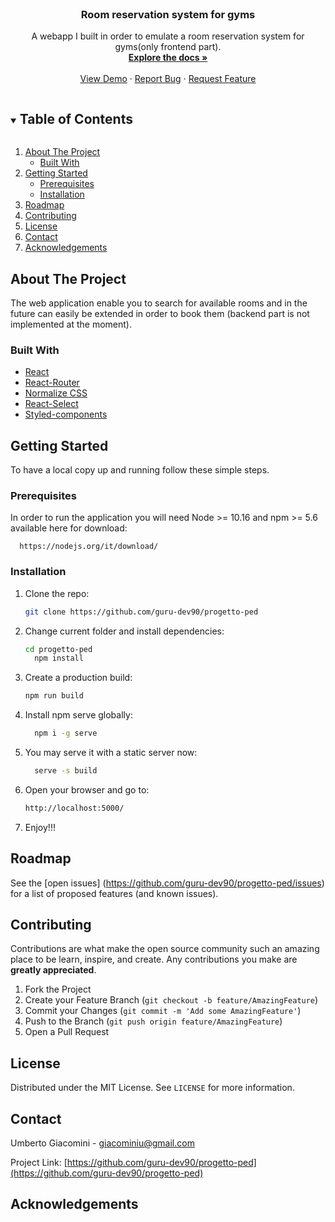 <br />
<p align="center">

  <h3 align="center">Room reservation system for gyms</h3>

  <p align="center">
    A webapp I built in order to emulate a room reservation system for gyms(only frontend part).
    <br />
    <a href="https://github.com/guru-dev90/progetto-ped"><strong>Explore the docs »</strong></a>
    <br />
    <br />
    <a href="https://rooms-booking-system.netlify.app/">View Demo</a>
    ·
    <a href="https://github.com/guru-dev90/progetto-ped/issues">Report Bug</a>
    ·
    <a href="https://github.com/guru-dev90/progetto-ped/issues">Request Feature</a>
  </p>
</p>



<!-- TABLE OF CONTENTS -->
<details open="open">
  <summary><h2 style="display: inline-block">Table of Contents</h2></summary>
  <ol>
    <li>
      <a href="#about-the-project">About The Project</a>
      <ul>
        <li><a href="#built-with">Built With</a></li>
      </ul>
    </li>
    <li>
      <a href="#getting-started">Getting Started</a>
      <ul>
        <li><a href="#prerequisites">Prerequisites</a></li>
        <li><a href="#installation">Installation</a></li>
      </ul>
    </li>
    <li><a href="#roadmap">Roadmap</a></li>
    <li><a href="#contributing">Contributing</a></li>
    <li><a href="#license">License</a></li>
    <li><a href="#contact">Contact</a></li>
    <li><a href="#acknowledgements">Acknowledgements</a></li>
  </ol>
</details>



<!-- ABOUT THE PROJECT -->
## About The Project


The web application enable you to search for available rooms and in the future can easily be extended in order to book them (backend part is not implemented at the moment).



### Built With

* [React](https://it.reactjs.org/)
* [React-Router](https://reactrouter.com/)
* [Normalize CSS](https://necolas.github.io/normalize.css/)
* [React-Select](https://react-select.com/)
* [Styled-components](https://styled-components.com/)






<!-- GETTING STARTED -->
## Getting Started

To have a local copy up and running follow these simple steps.

### Prerequisites

In order to run the application you will need Node >= 10.16 and npm >= 5.6 available here for download:

      https://nodejs.org/it/download/


### Installation

1. Clone the repo:
   ```sh
   git clone https://github.com/guru-dev90/progetto-ped
   ```

2. Change current folder and install dependencies:
   ```sh
   cd progetto-ped
	 npm install
   ```
	 
3. Create a production build:

	  ```sh
   npm run build
   ```

4. Install npm serve globally:
   ```sh
	 npm i -g serve
   ```
	 
5. You may serve it with a static server now:
   ```sh
	 serve -s build
   ```
	 
6. Open your browser and go to:
   ```sh
   http://localhost:5000/
   ```

7. Enjoy!!!
	 
	 
<!-- ROADMAP -->
## Roadmap

See the [open issues] (https://github.com/guru-dev90/progetto-ped/issues) for a list of proposed features (and known issues).



<!-- CONTRIBUTING -->
## Contributing

Contributions are what make the open source community such an amazing place to be learn, inspire, and create. Any contributions you make are **greatly appreciated**.

1. Fork the Project
2. Create your Feature Branch (`git checkout -b feature/AmazingFeature`)
3. Commit your Changes (`git commit -m 'Add some AmazingFeature'`)
4. Push to the Branch (`git push origin feature/AmazingFeature`)
5. Open a Pull Request



<!-- LICENSE -->
## License

Distributed under the MIT License. See `LICENSE` for more information.



<!-- CONTACT -->
## Contact

Umberto Giacomini - giacominiu@gmail.com

Project Link: [https://github.com/guru-dev90/progetto-ped](https://github.com/guru-dev90/progetto-ped)



<!-- ACKNOWLEDGEMENTS -->
## Acknowledgements






